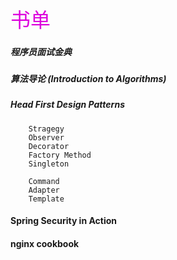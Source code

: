 <font color="#dd00dd" size=6>书单</font><br />

##### 程序员面试金典

##### 算法导论 (Introduction to Algorithms)

##### Head First Design Patterns

```
    Stragegy
    Observer
    Decorator
    Factory Method
    Singleton

    Command
    Adapter
    Template
```

#### Spring Security in Action

#### nginx cookbook

